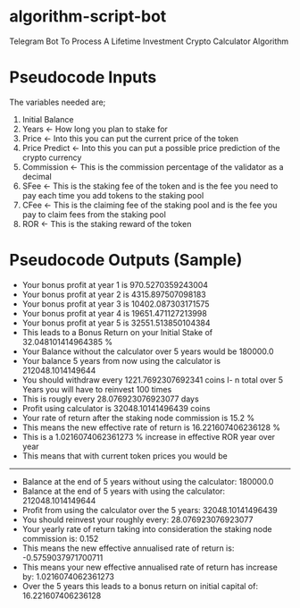 # algorithm-script-bot
Telegram Bot To Process A Lifetime Investment Crypto Calculator Algorithm


# Pseudocode Inputs 

The variables needed are;

1. Initial Balance
2. Years <- How long you plan to stake for
3. Price <- Into this you can put the current price of the token
4. Price Predict <- Into this you can put a possible price prediction of the crypto currency
5. Commission <- This is the commission percentage of the validator as a decimal
6. SFee <- This is the staking fee of the token and is the fee you need to pay each time you add tokens to the staking pool
7. CFee <- This is the claiming fee of the staking pool and is the fee you pay to claim fees from the staking pool
8. ROR <- This is the staking reward of the token


# Pseudocode Outputs (Sample)

- Your bonus profit at year 1 is 970.5270359243004
- Your bonus profit at year 2 is 4315.897507098183
- Your bonus profit at year 3 is 10402.087303171575
- Your bonus profit at year 4 is 19651.471127213998
- Your bonus profit at year 5 is 32551.513850104384
- This leads to a Bonus Return on your Initial Stake of  32.048101414964385 %
- Your Balance without the calculator over 5 years would be 180000.0
- Your balance 5 years from now using the calculator is 212048.1014149644
- You should withdraw every 1221.7692307692341 coins
I- n total over 5 Years you will have to reinvest 100 times
- This is rougly every 28.076923076923077 days
- Profit using calculator is 32048.10141496439 coins
- Your rate of return after the staking node commission is 15.2 %
- This means the new effective rate of return is 16.221607406236128 %
- This is a 1.0216074062361273 % increase in effective ROR year over year
- This means that with current token prices you would be 
------------------------------------------------------------------
- Balance at the end of 5 years without using the calculator:  180000.0
- Balance at the end of 5 years with using the calculator:  212048.1014149644
- Profit from using the calculator over the 5 years:  32048.10141496439
- You should reinvest your roughly every:  28.076923076923077
- Your yearly rate of return taking into consideration the staking node commission is:  0.152
- This means the new effective annualised rate of return is:  -0.5759037971700711
- This means your new effective annualised rate of return has increase by:  1.0216074062361273
- Over the 5 years this leads to a bonus return on initial capital of:  16.221607406236128
